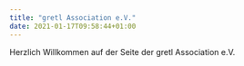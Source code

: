 ```yaml
---
title: "gretl Association e.V."
date: 2021-01-17T09:58:44+01:00
---
```


Herzlich Willkommen auf der Seite der gretl Association e.V.

